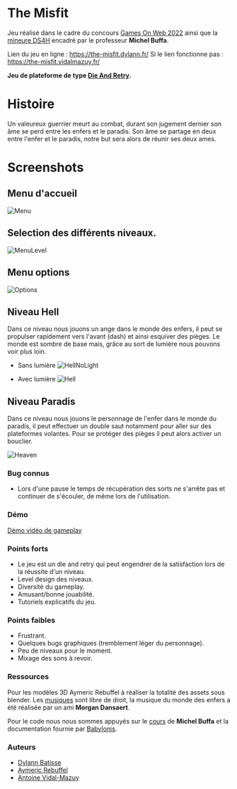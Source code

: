 # The Misfit

Jeu réalisé dans le cadre du concours [Games On Web 2022](https://www.cgi.com/france/fr-fr/event/games-on-web-2022)
ainsi que la [mineure DS4H](https://ds4h.univ-cotedazur.eu/education/minor-programming-3d-games-on-the-web) encadré
par le professeur **Michel Buffa**.

Lien du jeu en ligne : https://the-misfit.dylann.fr/
Si le lien fonctionne pas : https://the-misfit.vidalmazuy.fr/

**Jeu de plateforme de type [Die And Retry](https://fr.wikipedia.org/wiki/Die_and_retry).**

# Histoire

Un valeureux guerrier meurt au combat, durant son jugement dernier son âme se perd entre les enfers et le paradis.
Son âme se partage en deux entre l'enfer et le paradis, notre but sera alors de réunir ses deux ames.

# Screenshots

## Menu d'accueil

![Menu](https://i.imgur.com/TMNjrxj.png)

## Selection des différents niveaux.

![MenuLevel](https://i.imgur.com/bMcR7gW.png)

## Menu options

![Options](https://i.imgur.com/9tQh9p4.png)

## Niveau Hell

Dans ce niveau nous jouons un ange dans le monde des enfers, il peut se propulser rapidement vers l'avant (dash) et ainsi
esquiver des pièges. Le monde est sombre de base mais, grâce au sort de lumière nous pouvons voir plus loin.

- Sans lumière
![HellNoLight](https://i.imgur.com/pztzP06.png)

- Avec lumière
![Hell](https://i.imgur.com/0JOBGfv.png)

## Niveau Paradis

Dans ce niveau nous jouons le personnage de l'enfer dans le monde du paradis,
il peut effectuer un double saut notamment pour aller sur des plateformes volantes.
Pour se protéger des pièges il peut alors activer un bouclier.

![Heaven](https://i.imgur.com/vugAe0A.png)

### Bug connus

- Lors d'une pause le temps de récupération des sorts ne s'arrête pas et continuer de s'écouler,
de même lors de l'utilisation.

### Démo

[Démo vidéo de gameplay](https://www.youtube.com/watch?v=eORTN03EmAs&feature=youtu.be)

### Points forts

- Le jeu est un die and retry qui peut engendrer de la satisfaction lors de la réussite d'un niveau.
- Level design des niveaux.
- Diversité du gameplay.
- Amusant/bonne jouabilité.
- Tutoriels explicatifs du jeu.

### Points faibles

- Frustrant.
- Quelques bugs graphiques (tremblement léger du personnage).
- Peu de niveaux pour le moment.
- Mixage des sons à revoir.

### Ressources

Pour les modèles 3D Aymeric Rebuffel à réaliser la totalité des assets sous blender.
Les [musiques](https://mixkit.co/free-sound-effects/game/) sont libre de droit, la musique du monde des enfers a été 
réalisée par un ami **Morgan Dansaert**.

Pour le code nous nous sommes appuyés sur le [cours](https://github.com/micbuffa/BabylonJS_course) 
de **Michel Buffa** et la documentation fournie par [Babylonjs](https://doc.babylonjs.com/).

### Auteurs

- [Dylann Batisse](https://github.com/takitsu21)
- [Aymeric Rebuffel](https://github.com/AymericRebuffel)
- [Antoine Vidal-Mazuy](https://github.com/Brotherta)


